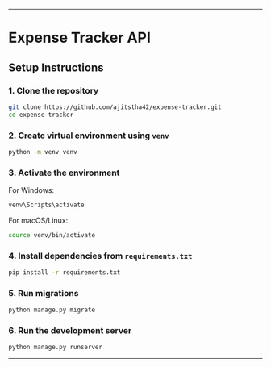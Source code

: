 
---

# Expense Tracker API

## Setup Instructions

### 1. Clone the repository

```bash
git clone https://github.com/ajitstha42/expense-tracker.git
cd expense-tracker
```

### 2. Create virtual environment using `venv`

```bash
python -m venv venv
```

### 3. Activate the environment

For Windows:

```bash
venv\Scripts\activate
```

For macOS/Linux:

```bash
source venv/bin/activate
```

### 4. Install dependencies from `requirements.txt`

```bash
pip install -r requirements.txt
```

### 5. Run migrations

```bash
python manage.py migrate
```

### 6. Run the development server

```bash
python manage.py runserver
```

---


